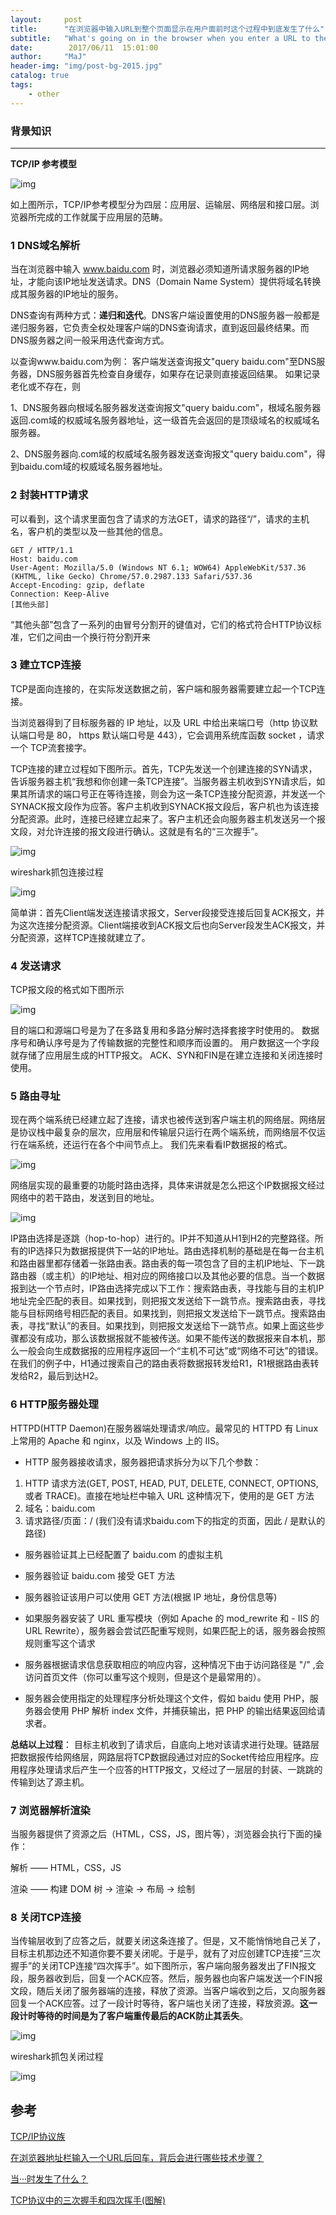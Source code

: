```yaml
---
layout:     post
title:      "在浏览器中输入URL到整个页面显示在用户面前时这个过程中到底发生了什么"
subtitle:   "What's going on in the browser when you enter a URL to the entire page and display it in front of the user"
date:        2017/06/11  15:01:00 
author:     "MaJ"
header-img: "img/post-bg-2015.jpg"
catalog: true
tags:
    - other
---
```

### 背景知识
---
**TCP/IP 参考模型**

![img](/img/TCP.jpg)

如上图所示，TCP/IP参考模型分为四层：应用层、运输层、网络层和接口层。浏览器所完成的工作就属于应用层的范畴。

### 1 DNS域名解析
当在浏览器中输入	www.baidu.com 时，浏览器必须知道所请求服务器的IP地址，才能向该IP地址发送请求。DNS（Domain Name System）提供将域名转换成其服务器的IP地址的服务。

DNS查询有两种方式：**递归和迭代**。DNS客户端设置使用的DNS服务器一般都是递归服务器，它负责全权处理客户端的DNS查询请求，直到返回最终结果。而DNS服务器之间一般采用迭代查询方式。

以查询www.baidu.com为例：
客户端发送查询报文"query baidu.com"至DNS服务器，DNS服务器首先检查自身缓存，如果存在记录则直接返回结果。
如果记录老化或不存在，则

1、DNS服务器向根域名服务器发送查询报文"query baidu.com"，根域名服务器返回.com域的权威域名服务器地址，这一级首先会返回的是顶级域名的权威域名服务器。

2、DNS服务器向.com域的权威域名服务器发送查询报文"query baidu.com"，得到baidu.com域的权威域名服务器地址。

### 2 封装HTTP请求
可以看到，这个请求里面包含了请求的方法GET，请求的路径“/”，请求的主机名，客户机的类型以及一些其他的信息。

	GET / HTTP/1.1
	Host: baidu.com
	User-Agent: Mozilla/5.0 (Windows NT 6.1; WOW64) AppleWebKit/537.36 (KHTML, like Gecko) Chrome/57.0.2987.133 Safari/537.36
	Accept-Encoding: gzip, deflate
	Connection: Keep-Alive
	[其他头部]

“其他头部”包含了一系列的由冒号分割开的键值对，它们的格式符合HTTP协议标准，它们之间由一个换行符分割开来


### 3 建立TCP连接
TCP是面向连接的，在实际发送数据之前，客户端和服务器需要建立起一个TCP连接。

当浏览器得到了目标服务器的 IP 地址，以及 URL 中给出来端口号（http 协议默认端口号是 80， https 默认端口号是 443），它会调用系统库函数 socket ，请求一个 TCP流套接字。

TCP连接的建立过程如下图所示。首先，TCP先发送一个创建连接的SYN请求，告诉服务器主机“我想和你创建一条TCP连接”。当服务器主机收到SYN请求后，如果其所请求的端口号正在等待连接，则会为这一条TCP连接分配资源，并发送一个SYNACK报文段作为应答。客户主机收到SYNACK报文段后，客户机也为该连接分配资源。此时，连接已经建立起来了。客户主机还会向服务器主机发送另一个报文段，对允许连接的报文段进行确认。这就是有名的“三次握手”。

![img](/img/3hand.png)

wireshark抓包连接过程

![img](/img/3handws.jpg)

简单讲：首先Client端发送连接请求报文，Server段接受连接后回复ACK报文，并为这次连接分配资源。Client端接收到ACK报文后也向Server段发生ACK报文，并分配资源，这样TCP连接就建立了。

### 4 发送请求
TCP报文段的格式如下图所示

![img](/img/TCPmessage.jpg)

目的端口和源端口号是为了在多路复用和多路分解时选择套接字时使用的。
数据序号和确认序号是为了传输数据的完整性和顺序而设置的。
用户数据这一个字段就存储了应用层生成的HTTP报文。
ACK、SYN和FIN是在建立连接和关闭连接时使用。

### 5 路由寻址

现在两个端系统已经建立起了连接，请求也被传送到客户端主机的网络层。网络层是协议栈中最复杂的层次，应用层和传输层只运行在两个端系统，而网络层不仅运行在端系统，还运行在各个中间节点上。
我们先来看看IP数据报的格式。

![img](/img/IPmessage.jpg)

网络层实现的最重要的功能时路由选择，具体来讲就是怎么把这个IP数据报文经过网络中的若干路由，发送到目的地址。

![img](/img/router.jpg)

IP路由选择是逐跳（hop-to-hop）进行的。IP并不知道从H1到H2的完整路径。所有的IP选择只为数据报提供下一站的IP地址。路由选择机制的基础是在每一台主机和路由器里都存储着一张路由表。路由表的每一项包含了目的主机IP地址、下一跳路由器（或主机）的IP地址、相对应的网络接口以及其他必要的信息。当一个数据报到达一个节点时，IP路由选择完成以下工作：搜索路由表，寻找能与目的主机IP地址完全匹配的表目。如果找到，则把报文发送给下一跳节点。搜索路由表，寻找能与目标网络号相匹配的表目。如果找到，则把报文发送给下一跳节点。搜索路由表，寻找“默认”的表目。如果找到，则把报文发送给下一跳节点。如果上面这些步骤都没有成功，那么该数据报就不能被传送。如果不能传送的数据报来自本机，那么一般会向生成数据报的应用程序返回一个“主机不可达”或“网络不可达”的错误。在我们的例子中，H1通过搜索自己的路由表将数据报转发给R1，R1根据路由表转发给R2，最后到达H2。


### 6 HTTP服务器处理

HTTPD(HTTP Daemon)在服务器端处理请求/响应。最常见的 HTTPD 有 Linux 上常用的 Apache 和 nginx，以及 Windows 上的 IIS。



- HTTP 服务器接收请求，服务器把请求拆分为以下几个参数：

 1. HTTP 请求方法(GET, POST, HEAD, PUT, DELETE, CONNECT, OPTIONS, 或者 TRACE)。直接在地址栏中输入 URL 这种情况下，使用的是 GET 方法
 2. 域名：baidu.com
 3. 请求路径/页面：/ (我们没有请求baidu.com下的指定的页面，因此 / 是默认的路径)

- 服务器验证其上已经配置了 baidu.com 的虚拟主机

- 服务器验证 baidu.com 接受 GET 方法

- 服务器验证该用户可以使用 GET 方法(根据 IP 地址，身份信息等)

- 如果服务器安装了 URL 重写模块（例如 Apache 的 mod_rewrite 和 - IIS 的 URL Rewrite），服务器会尝试匹配重写规则，如果匹配上的话，服务器会按照规则重写这个请求

- 服务器根据请求信息获取相应的响应内容，这种情况下由于访问路径是 "/" ,会访问首页文件（你可以重写这个规则，但是这个是最常用的）。

- 服务器会使用指定的处理程序分析处理这个文件，假如 baidu 使用 PHP，服务器会使用 PHP 解析 index 文件，并捕获输出，把 PHP 的输出结果返回给请求者。

**总结以上过程**：
目标主机收到了请求后，自底向上地对该请求进行处理。链路层把数据报传给网络层，网路层将TCP数据段通过对应的Socket传给应用程序。应用程序处理请求后产生一个应答的HTTP报文，又经过了一层层的封装、一跳跳的传输到达了源主机。

### 7 浏览器解析渲染

当服务器提供了资源之后（HTML，CSS，JS，图片等），浏览器会执行下面的操作：

解析 —— HTML，CSS，JS

渲染 —— 构建 DOM 树 -> 渲染 -> 布局 -> 绘制

### 8 关闭TCP连接

当传输层收到了应答之后，就要关闭这条连接了。但是，又不能悄悄地自己关了，目标主机那边还不知道你要不要关闭呢。于是乎，就有了对应创建TCP连接“三次握手”的关闭TCP连接“四次挥手”。如下图所示，客户端向服务器发出了FIN报文段，服务器收到后，回复一个ACK应答。然后，服务器也向客户端发送一个FIN报文段，随后关闭了服务器端的连接，释放了资源。当客户端收到之后，又向服务器回复一个ACK应答。过了一段计时等待，客户端也关闭了连接，释放资源。**这一段计时等待的时间是为了客户端重传最后的ACK防止其丢失**。

![img](/img/TCPclose.png)

wireshark抓包关闭过程

![img](/img/4handws.jpg)

## 参考
[TCP/IP协议族](https://zh.wikipedia.org/wiki/TCP/IP%E5%8D%8F%E8%AE%AE%E6%97%8F)

[在浏览器地址栏输入一个URL后回车，背后会进行哪些技术步骤？](https://www.zhihu.com/question/34873227/)

[当···时发生了什么？](https://github.com/skyline75489/what-happens-when-zh_CN#id6)

[TCP协议中的三次握手和四次挥手(图解)](http://blog.csdn.net/whuslei/article/details/6667471/)
